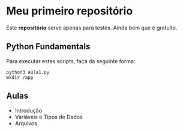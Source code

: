 # Meu primeiro repositório

Este **repositório** serve apenas para testes. Ainda bem que é gratuíto.

Python Fundamentals
-------------------

Para executar estes scripts, faça da seguinte forma:

    python3 aula1.py
    mkdir /app

Aulas
-----

* Introdução
* Variáveis e Tipos de Dados
* Arquivos
